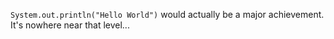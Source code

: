 `System.out.println("Hello World")` would actually be a major achievement. It's nowhere near that level...